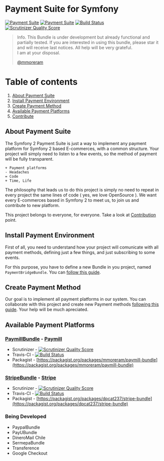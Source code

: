 Payment Suite for Symfony
=====

[![Payment Suite](http://mmoreram.github.io/PaymentCoreBundle/public/images/payment-suite.png)](https://github.com/mmoreram/PaymentCoreBundle)  [![Payment Suite](http://mmoreram.github.io/PaymentCoreBundle/public/images/still-maintained.png)]()  [![Build Status](https://travis-ci.org/mmoreram/PaymentCoreBundle.png?branch=master)](https://travis-ci.org/mmoreram/PaymentCoreBundle)  [![Scrutinizer Quality Score](https://scrutinizer-ci.com/g/mmoreram/PaymentCoreBundle/badges/quality-score.png?s=0be5ab01885ab241a3b5a871dbc1164c5bcb75b2)](https://scrutinizer-ci.com/g/mmoreram/PaymentCoreBundle/)

> Info. This Bundle is under development but already functional and partially tested.
> If you are interested in using this bundle, please star it and will receive last notices.
> All help will be very grateful.  
> I am at your disposal.  
>   
> [@mmoreram](https://github.com/mmoreram)

Table of contents
=====

1. [About Payment Suite](#about-payment-suite)
2. [Install Payment Environment](#install-payment-environment)
3. [Create Payment Method](#create-payment-method)
4. [Available Payment Platforms](#available-payment-platforms)
5. [Contribute](http://github.com/mmoreram/PaymentCoreBundle/blob/master/Resources/doc/contribute.md)


About Payment Suite
-----

The Symfony 2 Payment Suite is just a way to implement any payment platform for Symfony 2 based E-commerces, with a common structure. Your project will simply need to listen to a few events, so the method of payment will be fully transparent.

    + Payment platforms
    - Headaches
    = Code
    + Time, Life

The philosophy that leads us to do this project is simply no need to repeat in every project the same lines of code ( yes, we love OpenSource ). We want every E-commerces based in Symfony 2 to meet us, to join us and contribute to new platform.

This project belongs to everyone, for everyone. Take a look at [Contribution](Resources/doc/contribute.md) point.


Install Payment Environment
-----

First of all, you need to understand how your project will comunicate with all payment methods, defining just a few things, and just subscribing to some events.

For this purpose, you have to define a new Bundle in you project, named `PaymentBridgeBundle`. You can [follow this guide](Resources/doc/installation.md).  


Create Payment Method
-----

Our goal is to implement all payment platforms in our system. You can collaborate with this project and create new Payment methods [following this guide](Resources/doc/platforms.md). Your help will be much apreciated.


Available Payment Platforms
-----

### [PaymillBundle](https://github.com/mmoreram/PaymillBundle) - [Paymill](https://www.paymill.com)

* Scrutinizer - [![Scrutinizer Quality Score](https://scrutinizer-ci.com/g/mmoreram/PaymillBundle/badges/quality-score.png?s=561838fdedd54e5d4c05036b8ef46b0bca4b3c48)](https://scrutinizer-ci.com/g/mmoreram/PaymillBundle/)
* Travis-CI - [![Build Status](https://travis-ci.org/mmoreram/PaymillBundle.png?branch=master)](https://travis-ci.org/mmoreram/PaymillBundle)
* Packagist - [https://packagist.org/packages/mmoreram/paymill-bundle](https://packagist.org/packages/mmoreram/paymill-bundle)

### [StripeBundle](https://github.com/dpcat237/StripeBundle) - [Stripe](https://stripe.com/)

* Scrutinizer - [![Scrutinizer Quality Score](https://scrutinizer-ci.com/g/dpcat237/StripeBundle/badges/quality-score.png?s=10dab38a47f5ca4c11a2de2e4f1237555c5e8660)](https://scrutinizer-ci.com/g/dpcat237/StripeBundle/)
* Travis-CI - [![Build Status](https://travis-ci.org/dpcat237/StripeBundle.png?branch=master)](https://travis-ci.org/dpcat237/StripeBundle)
* Packagist - [https://packagist.org/packages/dpcat237/stripe-bundle](https://packagist.org/packages/dpcat237/stripe-bundle)

### Being Developed

* PaypalBundle
* PayUBundle
* DineroMail Chile
* SermepaBundle
* Transference
* Google Checkout
